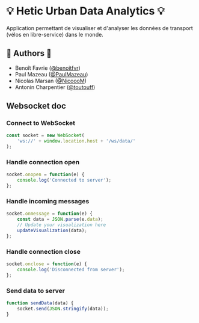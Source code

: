 # 💡 Hetic Urban Data Analytics 💡

Application permettant de visualiser et d'analyser les données de transport (vélos en libre-service) dans le monde.

## 👤️ Authors 👤

- Benoît Favrie ([@benoitfvr](https://github.com/benoitfvr))<br />
- Paul Mazeau ([@PaulMazeau](https://github.com/PaulMazeau))<br />
- Nicolas Marsan ([@NicoooM](https://github.com/NicoooM))<br />
- Antonin Charpentier ([@toutouff](https://github.com/toutouff))<br />




## Websocket doc

### Connect to WebSocket
```javascript
const socket = new WebSocket(
    'ws://' + window.location.host + '/ws/data/'
);
```
### Handle connection open

```javascript
socket.onopen = function(e) {
    console.log('Connected to server');
};
```

### Handle incoming messages
```javascript
socket.onmessage = function(e) {
    const data = JSON.parse(e.data);
    // Update your visualization here
    updateVisualization(data);
};
```

### Handle connection close
```javascript
socket.onclose = function(e) {
    console.log('Disconnected from server');
};
```

### Send data to server
```javascript
function sendData(data) {
    socket.send(JSON.stringify(data));
}
```
